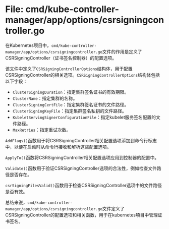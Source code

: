 # File: cmd/kube-controller-manager/app/options/csrsigningcontroller.go

在Kubernetes项目中，`cmd/kube-controller-manager/app/options/csrsigningcontroller.go`文件的作用是定义了CSRSigningController（证书签名控制器）的配置选项。

该文件中定义了`CSRSigningControllerOptions`结构体，用于配置CSRSigningController的相关选项。`CSRSigningControllerOptions`结构体包括以下字段：

- `ClusterSigningDuration`：指定集群签名证书的有效期限。
- `ClusterName`：指定集群的名称。
- `ClusterSigningCertFile`：指定集群签名证书的文件路径。
- `ClusterSigningKeyFile`：指定集群签名私钥的文件路径。
- `KubeletServingSignerConfigurationFile`：指定kubelet服务签名配置的文件路径。
- `MaxRetries`：指定重试次数。

`AddFlags()`函数用于将CSRSigningController相关配置选项添加到命令行标志中，以便在启动时从命令行接收和解析这些配置选项。

`ApplyTo()`函数将CSRSigningController相关配置选项应用到控制器的配置中。

`Validate()`函数用于验证CSRSigningController选项的合法性，例如检查文件路径是否存在。

`csrSigningFilesValid()`函数用于检查CSRSigningController选项中的文件路径是否有效。

总结来说，`cmd/kube-controller-manager/app/options/csrsigningcontroller.go`文件定义了CSRSigningController的配置选项和相关函数，用于在kubernetes项目中管理证书签名。

